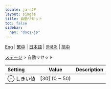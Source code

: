```yaml
---
locale: ja-rJP
layout: single
title: 自動リセット
toc: false
sidebar:
  nav: "docs-jp"
---
```

[Eng](/dancexr/menu/2025.4/stage/auto_reset) | [繁中](/tw/dancexr/menu/2025.4/stage/auto_reset) | [日本語](/jp/dancexr/menu/2025.4/stage/auto_reset) | [한국어](/kr/dancexr/menu/2025.4/stage/auto_reset) | [简中](/zh/dancexr/menu/2025.4/stage/auto_reset)

[ステージ](../menu#ステージ) > 自動リセット



| Setting | Value | Description |
| :--- | --- | :--- |
|  ⊖ しきい値| [30] (0 ~ 50) | 
